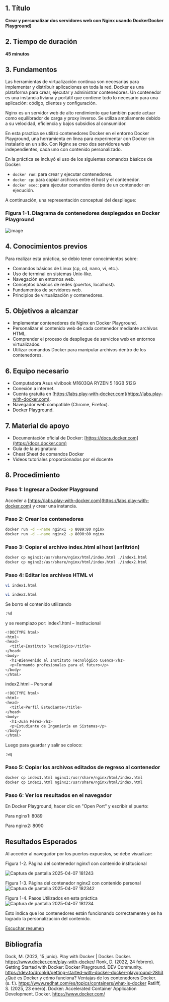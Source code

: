 


## 1. Título

**Crear y personalizar dos servidores web con Nginx usando DockerDocker Playground)**

## 2. Tiempo de duración

**45 minutos**  

## 3. Fundamentos

Las herramientas de virtualización continua son necesarias para implementar y distribuir aplicaciones en toda la red. Docker es una plataforma para crear, ejecutar y administrar contenedores. Un contenedor es una instancia liviana y portátil que contiene todo lo necesario para una aplicación: código, clientes y configuración.

Nginx es un servidor web de alto rendimiento que también puede actuar como equilibrador de carga y proxy inverso. Se utiliza ampliamente debido a su velocidad, eficiencia y bajos subsidios al consumidor.

En esta practica se utilizó contenedores Docker en el entorno Docker Playground, una herramienta en línea para experimentar con Docker sin instalarlo en un sitio. Con Nginx se creo dos servidores web independientes, cada uno con contenido personalizado.

En la  práctica  se incluyó el uso de los siguientes comandos básicos de Docker:

- `docker run`: para crear y ejecutar contenedores.
- `docker cp`: para copiar archivos entre el host y el contenedor.
- `docker exec`: para ejecutar comandos dentro de un contenedor en ejecución.

A continuación, una representación conceptual del despliegue:

### Figura 1-1. Diagrama de contenedores desplegados en Docker Playground
![image](https://github.com/user-attachments/assets/2dbb91c8-d375-4d66-a0c0-40c7ecc364de)


## 4. Conocimientos previos

Para realizar esta práctica, se  debio tener conocimientos sobre:

- Comandos básicos de Linux (cp, cd, nano, vi, etc.).
- Uso de terminal en sistemas Unix-like.
- Navegación en entornos web.
- Conceptos básicos de redes (puertos, localhost).
- Fundamentos de servidores web.
- Principios de virtualización y contenedores.



## 5. Objetivos a alcanzar

- Implementar contenedores de Nginx en Docker Playground.
- Personalizar el contenido web de cada contenedor mediante archivos HTML.
- Comprender el proceso de despliegue de servicios web en entornos virtualizados.
- Utilizar comandos Docker para manipular archivos dentro de los contenedores.


## 6. Equipo necesario

- Computadora Asus vivibook M1603QA RYZEN 5 16GB 512G
- Conexión a internet.
- Cuenta gratuita en [https://labs.play-with-docker.com](https://labs.play-with-docker.com).
- Navegador web compatible (Chrome, Firefox).
- Docker Playground.

## 7. Material de apoyo

- Documentación oficial de Docker: [https://docs.docker.com](https://docs.docker.com)
- Guía de la asignatura
- Cheat Sheet de comandos Docker
- Videos tutoriales proporcionados por el docente

## 8. Procedimiento

### Paso 1: Ingresar a Docker Playground

Acceder a [https://labs.play-with-docker.com](https://labs.play-with-docker.com) y crear una instancia.


### Paso 2: Crear los contenedores

```bash
docker run -d --name nginx1 -p 8089:80 nginx
docker run -d --name nginx2 -p 8090:80 nginx
```
### Paso 3: Copiar el archivo index.html al host (anfitrión)
```bash
docker cp nginx1:/usr/share/nginx/html/index.html ./index1.html
docker cp nginx2:/usr/share/nginx/html/index.html ./index2.html
```
### Paso 4: Editar los archivos HTML  vi
```bash
vi index1.html
```
```bash
vi index2.html
```
Se borro el contenido utilizando  
```bash 
:%d
 ```
y se reemplazo por:
index1.html – Institucional
```bash
<!DOCTYPE html>
<html>
<head>
  <title>Instituto Tecnológico</title>
</head>
<body>
  <h1>Bienvenido al Instituto Tecnológico Cuenca</h1>
  <p>Formando profesionales para el futuro</p>
</body>
</html>
```
index2.html – Personal

```bash
<!DOCTYPE html>
<html>
<head>
  <title>Perfil Estudiante</title>
</head>
<body>
  <h1>Juan Pérez</h1>
  <p>Estudiante de Ingeniería en Sistemas</p>
</body>
</html>

```
Luego para guardar y salir se coloco:
```bash
:wq
``` 
###  Paso 5: Copiar los archivos editados de regreso al contenedor
```bash
docker cp index1.html nginx1:/usr/share/nginx/html/index.html
docker cp index2.html nginx2:/usr/share/nginx/html/index.html
```
### Paso 6: Ver los resultados en el navegador
En Docker Playground, hacer clic en "Open Port" y escribir el puerto:

Para nginx1: 8089

Para nginx2: 8090

## Resultados Esperados

Al acceder al navegador por los puertos expuestos, se debe visualizar:

Figura 1-2. Página del contenedor nginx1 con contenido institucional

![Captura de pantalla 2025-04-07 181243](https://github.com/user-attachments/assets/6e294e93-85e1-4e97-a06a-78b893d04b60)


Figura 1-3. Página del contenedor nginx2 con contenido personal
![Captura de pantalla 2025-04-07 182342](https://github.com/user-attachments/assets/5e56d1c8-a889-4f96-b511-26899301fe39)

Figura 1-4. Pasos Utilizados en esta práctica 
![Captura de pantalla 2025-04-07 181234](https://github.com/user-attachments/assets/cff5d31c-deca-4e38-85ef-6c1f46301a5a)


Esto indica que los contenedores están funcionando correctamente y se ha logrado la personalización del contenido.

 [Escuchar resumen](https://drive.google.com/file/d/1lVMdqL_8A6gmhMgG0Azzszrd7JvIpJtb/view?usp=drive_link) 
 
 
## Bibliografia 
Dock, M. (2023, 15 junio). Play with Docker | Docker. Docker. https://www.docker.com/play-with-docker/
Ronk, D. (2022, 24 febrero). Getting Started with Docker: Docker Playground. DEV Community. https://dev.to/dronk6/getting-started-with-docker-docker-playground-28h3
¿Qué es Docker y cómo funciona? Ventajas de los contenedores Docker. (s. f.). https://www.redhat.com/es/topics/containers/what-is-docker
Ratliff, S. (2025, 23 enero). Docker: Accelerated Container Application Development. Docker. https://www.docker.com/






